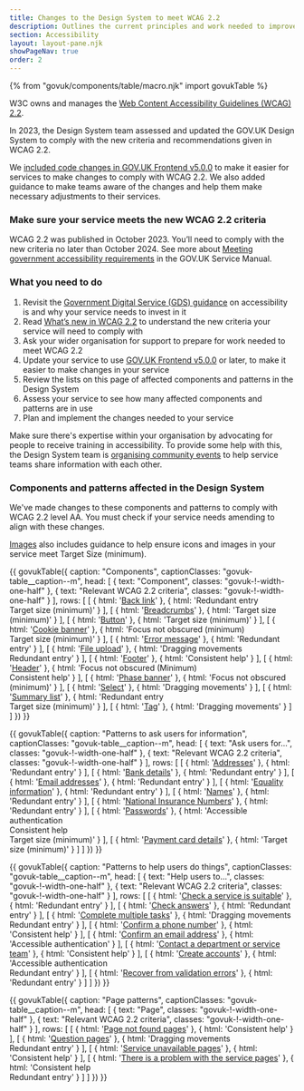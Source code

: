 ```yaml
---
title: Changes to the Design System to meet WCAG 2.2
description: Outlines the current principles and work needed to improve the accessibility of the GOV.UK Design System
section: Accessibility
layout: layout-pane.njk
showPageNav: true
order: 2
---
```


{% from "govuk/components/table/macro.njk" import govukTable %}

W3C owns and manages the [Web Content Accessibility Guidelines (WCAG) 2.2](https://www.w3.org/TR/WCAG22/).

In 2023, the Design System team assessed and updated the GOV.UK Design System to comply with the new criteria and recommendations given in WCAG 2.2.

We [included code changes in GOV.UK Frontend v5.0.0](https://frontend.design-system.service.gov.uk/changes-to-govuk-frontend-v5/) to make it easier for services to make changes to comply with WCAG 2.2. We also added guidance to make teams aware of the changes and help them make necessary adjustments to their services.

### Make sure your service meets the new WCAG 2.2 criteria

WCAG 2.2 was published in October 2023. You’ll need to comply with the new criteria no later than October 2024. See more about [Meeting government accessibility requirements](https://www.gov.uk/service-manual/helping-people-to-use-your-service/understanding-wcag) in the GOV.UK Service Manual.

### What you need to do

1. Revisit the [Government Digital Service (GDS) guidance](https://www.gov.uk/guidance/accessibility-requirements-for-public-sector-websites-and-apps) on accessibility is and why your service needs to invest in it
2. Read [What’s new in WCAG 2.2](https://www.w3.org/WAI/standards-guidelines/wcag/new-in-22/) to understand the new criteria your service will need to comply with
3. Ask your wider organisation for support to prepare for work needed to meet WCAG 2.2
4. Update your service to use [GOV.UK Frontend v5.0.0](https://frontend.design-system.service.gov.uk/changes-to-govuk-frontend-v5/) or later, to make it easier to make changes in your service
5. Review the lists on this page of affected components and patterns in the Design System
6. Assess your service to see how many affected components and patterns are in use
7. Plan and implement the changes needed to your service

Make sure there's expertise within your organisation by advocating for people to receive training in accessibility. To provide some help with this, the Design System team is [organising community events](/community/) to help service teams share information with each other.

### Components and patterns affected in the Design System

We've made changes to these components and patterns to comply with WCAG 2.2 level AA. You must check if your service needs amending to align with these changes.

[Images](/styles/images/) also includes guidance to help ensure icons and images in your service meet Target Size (minimum).

{{ govukTable({
  caption: "Components",
  captionClasses: "govuk-table__caption--m",
  head: [
    {
      text: "Component",
      classes: "govuk-!-width-one-half"
    },
    {
      text: "Relevant WCAG 2.2 criteria",
      classes: "govuk-!-width-one-half"
    }
  ],
  rows: [
    [
      {
        html: '<a href="/components/back-link/">Back link</a>'
      },
      {
        html: 'Redundant entry<br>Target size (minimum)'
      }
    ],
    [
      {
        html: '<a href="/components/breadcrumbs/">Breadcrumbs</a>'
      },
      {
        html: 'Target size (minimum)'
      }
    ],
    [
      {
        html: '<a href="/components/button/">Button</a>'
      },
      {
        html: 'Target size (minimum)'
      }
    ],
    [
      {
        html: '<a href="/components/cookie-banner/">Cookie banner</a>'
      },
      {
        html: 'Focus not obscured (minimum)<br>Target size (minimum)'
      }
    ],
    [
      {
        html: '<a href="/components/error-message/">Error message</a>'
      },
      {
        html: 'Redundant entry'
      }
    ],
    [
      {
        html: '<a href="/components/file-upload/">File upload</a>'
      },
      {
        html: 'Dragging movements<br>Redundant entry'
      }
    ],
    [
      {
        html: '<a href="/components/footer/">Footer</a>'
      },
      {
        html: 'Consistent help'
      }
    ],
    [
      {
        html: '<a href="/components/header/">Header</a>'
      },
      {
        html: 'Focus not obscured (Minimum)<br>Consistent help'
      }
    ],
    [
      {
        html: '<a href="/components/phase-banner/">Phase banner</a>'
      },
      {
        html: 'Focus not obscured (minimum)'
      }
    ],
    [
      {
        html: '<a href="/components/select/">Select</a>'
      },
      {
        html: 'Dragging movements'
      }
    ],
    [
      {
        html: '<a href="/components/summary-list/">Summary list</a>'
      },
      {
        html: 'Redundant entry<br>Target size (minimum)'
      }
    ],
    [
      {
        html: '<a href="/components/tag/">Tag</a>'
      },
      {
        html: 'Dragging movements'
      }
    ]
  ]
}) }}

{{ govukTable({
  caption: "Patterns to ask users for information",
  captionClasses: "govuk-table__caption--m",
  head: [
    {
      text: "Ask users for...",
      classes: "govuk-!-width-one-half"
    },
    {
      text: "Relevant WCAG 2.2 criteria",
      classes: "govuk-!-width-one-half"
    }
  ],
  rows: [
    [
      {
        html: '<a href="/patterns/addresses/">Addresses</a>'
      },
      {
        html: 'Redundant entry'
      }
    ],
    [
      {
        html: '<a href="/patterns/bank-details/">Bank details</a>'
      },
      {
        html: 'Redundant entry'
      }
    ],
    [
      {
        html: '<a href="/patterns/email-addresses/">Email addresses</a>'
      },
      {
        html: 'Redundant entry'
      }
    ],
    [
      {
        html: '<a href="/patterns/equality-information/">Equality information</a>'
      },
      {
        html: 'Redundant entry'
      }
    ],
    [
      {
        html: '<a href="/patterns/names/">Names</a>'
      },
      {
        html: 'Redundant entry'
      }
    ],
    [
      {
        html: '<a href="/patterns/national-insurance-numbers/">National Insurance Numbers</a>'
      },
      {
        html: 'Redundant entry'
      }
    ],
    [
      {
        html: '<a href="/patterns/passwords/">Passwords</a>'
      },
      {
        html: 'Accessible authentication<br>Consistent help<br>Target size (minimum)'
      }
    ],
    [
      {
        html: '<a href="/patterns/payment-card-details/">Payment card details</a>'
      },
      {
        html: 'Target size (minimum)'
      }
    ]
  ]
}) }}

{{ govukTable({
  caption: "Patterns to help users do things",
  captionClasses: "govuk-table__caption--m",
  head: [
    {
      text: "Help users to...",
      classes: "govuk-!-width-one-half"
    },
    {
      text: "Relevant WCAG 2.2 criteria",
      classes: "govuk-!-width-one-half"
    }
  ],
  rows: [
    [
      {
        html: '<a href="/patterns/check-a-service-is-suitable/">Check a service is suitable</a>'
      },
      {
        html: 'Redundant entry'
      }
    ],
    [
      {
        html: '<a href="/patterns/check-answers/">Check answers</a>'
      },
      {
        html: 'Redundant entry'
      }
    ],
    [
      {
        html: '<a href="/patterns/complete-multiple-tasks/">Complete multiple tasks</a>'
      },
      {
        html: 'Dragging movements<br>Redundant entry'
      }
    ],
    [
      {
        html: '<a href="/patterns/confirm-a-phone-number/">Confirm a phone number</a>'
      },
      {
        html: 'Consistent help'
      }
    ],
    [
      {
        html: '<a href="/patterns/confirm-an-email-address/">Confirm an email address</a>'
      },
      {
        html: 'Accessible authentication'
      }
    ],
    [
      {
        html: '<a href="/patterns/contact-a-department-or-service-team/">Contact a department or service team</a>'
      },
      {
        html: 'Consistent help'
      }
    ],
    [
      {
        html: '<a href="/patterns/create-accounts/">Create accounts</a>'
      },
      {
        html: 'Accessible authentication<br>Redundant entry'
      }
    ],
    [
      {
        html: '<a href="/patterns/validation/">Recover from validation errors</a>'
      },
      {
        html: 'Redundant entry'
      }
    ]
  ]
}) }}

{{ govukTable({
  caption: "Page patterns",
  captionClasses: "govuk-table__caption--m",
  head: [
    {
      text: "Page",
      classes: "govuk-!-width-one-half"
    },
    {
      text: "Relevant WCAG 2.2 criteria",
      classes: "govuk-!-width-one-half"
    }
  ],
  rows: [
    [
      {
        html: '<a href="/patterns/page-not-found-pages/">Page not found pages</a>'
      },
      {
        html: 'Consistent help'
      }
    ],
    [
      {
        html: '<a href="/patterns/question-pages/">Question pages</a>'
      },
      {
        html: 'Dragging movements<br>Redundant entry'
      }
    ],
    [
      {
        html: '<a href="/patterns/service-unavailable-pages/">Service unavailable pages</a>'
      },
      {
        html: 'Consistent help'
      }
    ],
    [
      {
        html: '<a href="/patterns/problem-with-the-service-pages/">There is a problem with the service pages</a>'
      },
      {
        html: 'Consistent help<br>Redundant entry'
      }
    ]
  ]
}) }}
